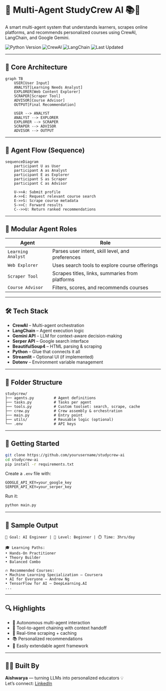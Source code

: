 # 🧠 Multi-Agent StudyCrew AI 📚🤖

A smart multi-agent system that understands learners, scrapes online platforms, and recommends personalized courses using CrewAI, LangChain, and Google Gemini.

![Python Version](https://img.shields.io/badge/python-3.11+-blue.svg)
![CrewAI](https://img.shields.io/badge/crewai-0.22.0-orange.svg)
![LangChain](https://img.shields.io/badge/langchain-active-lightgrey.svg)
![Last Updated](https://img.shields.io/badge/last%20updated-2025--04--15-green.svg)

---

## 🧠 Core Architecture

```mermaid
graph TB
    USER[User Input]
    ANALYST[Learning Needs Analyst]
    EXPLORER[Web Content Explorer]
    SCRAPER[Scraper Tool]
    ADVISOR[Course Advisor]
    OUTPUT[Final Recommendation]

    USER --> ANALYST
    ANALYST --> EXPLORER
    EXPLORER --> SCRAPER
    SCRAPER --> ADVISOR
    ADVISOR --> OUTPUT
```

---

## 🔁 Agent Flow (Sequence)

```mermaid
sequenceDiagram
    participant U as User
    participant A as Analyst
    participant E as Explorer
    participant S as Scraper
    participant C as Advisor

    U->>A: Submit profile
    A->>E: Request relevant course search
    E->>S: Scrape course metadata
    S->>C: Forward results
    C-->>U: Return ranked recommendations
```

---

## 🧠 Modular Agent Roles

| Agent                  | Role                                                                 |
|------------------------|----------------------------------------------------------------------|
| `Learning Analyst`     | Parses user intent, skill level, and preferences                     |
| `Web Explorer`         | Uses search tools to explore course offerings                        |
| `Scraper Tool`         | Scrapes titles, links, summaries from platforms                      |
| `Course Advisor`       | Filters, scores, and recommends courses                              |

---

## 🛠️ Tech Stack

- **CrewAI** – Multi-agent orchestration  
- **LangChain** – Agent execution logic  
- **Gemini API** – LLM for context-aware decision-making  
- **Serper API** – Google search interface  
- **BeautifulSoup4** – HTML parsing & scraping  
- **Python** – Glue that connects it all  
- **Streamlit** – Optional UI (if implemented)  
- **Dotenv** – Environment variable management  

---

## 📂 Folder Structure

```
studycrew/
├── agents.py         # Agent definitions
├── tasks.py          # Tasks per agent
├── tools.py          # Custom toolset: search, scrape, cache
├── crew.py           # Crew assembly & orchestration
├── main.py           # Entry point
├── utils/            # Reusable logic (optional)
└── .env              # API keys
```

---

## 🚀 Getting Started

```bash
git clone https://github.com/yourusername/studycrew-ai
cd studycrew-ai
pip install -r requirements.txt
```

Create a `.env` file with:
```env
GOOGLE_API_KEY=your_google_key
SERPER_API_KEY=your_serper_key
```

Run it:
```bash
python main.py
```

---

## 🎯 Sample Output

```
🎯 Goal: AI Engineer | 📘 Level: Beginner | ⏱️ Time: 3hrs/day

🎓 Learning Paths:
• Hands-On Practitioner
• Theory Builder
• Balanced Combo

🔥 Recommended Courses:
• Machine Learning Specialization – Coursera
• AI for Everyone – Andrew Ng
• TensorFlow for AI – DeepLearning.AI
...
```

---

## 🔍 Highlights

- 🔁 Autonomous multi-agent interaction  
- 🔗 Tool-to-agent chaining with context handoff  
- 📡 Real-time scraping + caching  
- 📚 Personalized recommendations  
- 🔄 Easily extendable agent framework  

---

## 🧑‍💻 Built By

**Aishwarya** — turning LLMs into personalized educators 💡  
Let’s connect: [LinkedIn](https://linkedin.com/aishwaryabojja)
